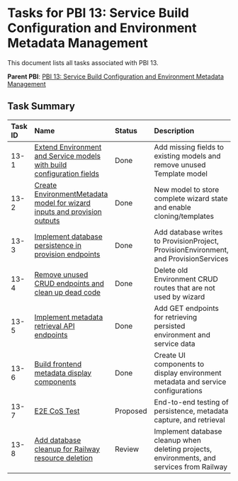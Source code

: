# Tasks for PBI 13: Service Build Configuration and Environment Metadata Management

This document lists all tasks associated with PBI 13.

**Parent PBI**: [PBI 13: Service Build Configuration and Environment Metadata Management](./prd.md)

## Task Summary

| Task ID | Name | Status | Description |
| :------ | :--------------------------------------- | :------- | :--------------------------------- |
| 13-1 | [Extend Environment and Service models with build configuration fields](./13-1.md) | Done | Add missing fields to existing models and remove unused Template model |
| 13-2 | [Create EnvironmentMetadata model for wizard inputs and provision outputs](./13-2.md) | Done | New model to store complete wizard state and enable cloning/templates |
| 13-3 | [Implement database persistence in provision endpoints](./13-3.md) | Done | Add database writes to ProvisionProject, ProvisionEnvironment, and ProvisionServices |
| 13-4 | [Remove unused CRUD endpoints and clean up dead code](./13-4.md) | Done | Delete old Environment CRUD routes that are not used by wizard |
| 13-5 | [Implement metadata retrieval API endpoints](./13-5.md) | Done | Add GET endpoints for retrieving persisted environment and service data |
| 13-6 | [Build frontend metadata display components](./13-6.md) | Done | Create UI components to display environment metadata and service configurations |
| 13-7 | [E2E CoS Test](./13-7.md) | Proposed | End-to-end testing of persistence, metadata capture, and retrieval |
| 13-8 | [Add database cleanup for Railway resource deletion](./13-8.md) | Review | Implement database cleanup when deleting projects, environments, and services from Railway |

